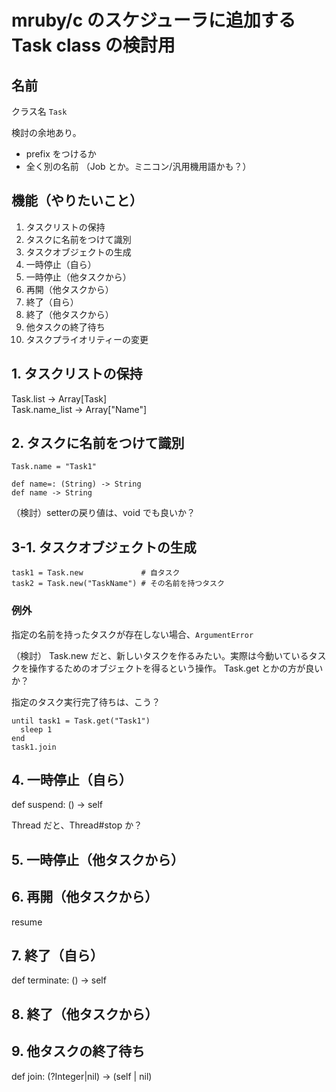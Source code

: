# mruby/c のスケジューラに追加する Task class の検討用

## 名前

クラス名 `Task`

検討の余地あり。
* prefix をつけるか
* 全く別の名前 （Job とか。ミニコン/汎用機用語かも？）


## 機能（やりたいこと）

1. タスクリストの保持
2. タスクに名前をつけて識別
3. タスクオブジェクトの生成
4. 一時停止（自ら）
5. 一時停止（他タスクから）
6. 再開（他タスクから）
7. 終了（自ら）
8. 終了（他タスクから）
9. 他タスクの終了待ち
10. タスクプライオリティーの変更


## 1. タスクリストの保持

Task.list -> Array[Task]  
Task.name_list -> Array["Name"]


## 2. タスクに名前をつけて識別

```
Task.name = "Task1"
```

```
def name=: (String) -> String
def name -> String
```

（検討）setterの戻り値は、void でも良いか？


## 3-1. タスクオブジェクトの生成

```
task1 = Task.new             # 自タスク
task2 = Task.new("TaskName") # その名前を持つタスク
```

### 例外

指定の名前を持ったタスクが存在しない場合、`ArgumentError`

（検討）
Task.new だと、新しいタスクを作るみたい。実際は今動いているタスクを操作するためのオブジェクトを得るという操作。
Task.get とかの方が良いか？

指定のタスク実行完了待ちは、こう？
```
until task1 = Task.get("Task1")
  sleep 1
end
task1.join
```


## 4. 一時停止（自ら）

  def suspend: () -> self

Thread だと、Thread#stop か？

## 5. 一時停止（他タスクから）

## 6. 再開（他タスクから）

resume

## 7. 終了（自ら）

  def terminate: () -> self


## 8. 終了（他タスクから）

## 9. 他タスクの終了待ち

  def join: (?Integer|nil) -> (self | nil)
